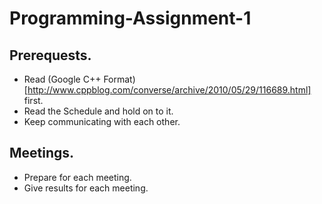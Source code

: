 # Programming-Assignment-1

## Prerequests.
- Read (Google C++ Format)[http://www.cppblog.com/converse/archive/2010/05/29/116689.html] first.
- Read the Schedule and hold on to it.
- Keep communicating with each other.

## Meetings.
- Prepare for each meeting.
- Give results for each meeting.
